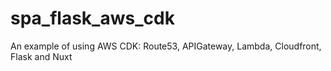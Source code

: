 # spa_flask_aws_cdk
An example of using AWS CDK: Route53, APIGateway, Lambda, Cloudfront, Flask and Nuxt
